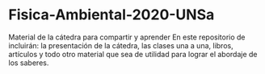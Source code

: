 # Fisica-Ambiental-2020-UNSa
Material de la cátedra para compartir y aprender
En este repositorio de incluirán: la presentación de la cátedra, las clases una a una, libros, artículos y todo otro material que sea de utilidad para lograr el abordaje de los saberes.
